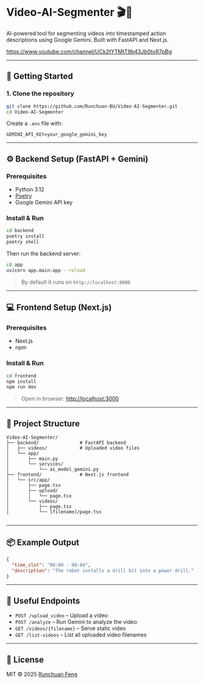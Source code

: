 # Video-AI-Segmenter 🎬🧠

AI-powered tool for segmenting videos into timestamped action descriptions using Google Gemini. Built with FastAPI and Next.js.

https://www.youtube.com/channel/UCk2tYTMtT9b43Jb0toR7pBg

---

## 🚀 Getting Started

### 1. Clone the repository

```bash
git clone https://github.com/Runchuan-BU/Video-AI-Segmenter.git
cd Video-AI-Segmenter
```

Create a `.env` file with:

```
GEMINI_API_KEY=your_google_gemini_key
```

---

## ⚙️ Backend Setup (FastAPI + Gemini)

### Prerequisites

- Python 3.12
- [Poetry](https://python-poetry.org/)
- Google Gemini API key

### Install & Run


```bash
cd backend
poetry install
poetry shell
```



Then run the backend server:

```bash
cd app
uvicorn app.main:app --reload
```

> By default it runs on `http://localhost:8000`

---

## 💻 Frontend Setup (Next.js)

### Prerequisites

- Next.js 
- npm

### Install & Run

```bash
cd frontend
npm install
npm run dev
```

> Open in browser: [http://localhost:3000](http://localhost:3000)

---

## 📁 Project Structure

```
Video-AI-Segmenter/
├── backend/               # FastAPI backend
│   ├── videos/            # Uploaded video files
│   └── app/
│       ├── main.py
│       └── services/
│           └── ai_model_gemini.py
├── frontend/              # Next.js frontend
│   └── src/app/
│       ├── page.tsx
│       ├── upload/
│       │   └── page.tsx
│       └── videos/
│           ├── page.tsx
│           └── [filename]/page.tsx


```

---

## 📦 Example Output

```json
{
  "time_slot": "00:00 - 00:04",
  "description": "The robot installs a drill bit into a power drill."
}
```

---

## 🧪 Useful Endpoints

- `POST /upload_video` – Upload a video
- `POST /analyze` – Run Gemini to analyze the video
- `GET /videos/{filename}` – Serve static video
- `GET /list-videos` – List all uploaded video filenames

---

## 📄 License

MIT © 2025 [Runchuan Feng](https://github.com/Runchuan-BU)